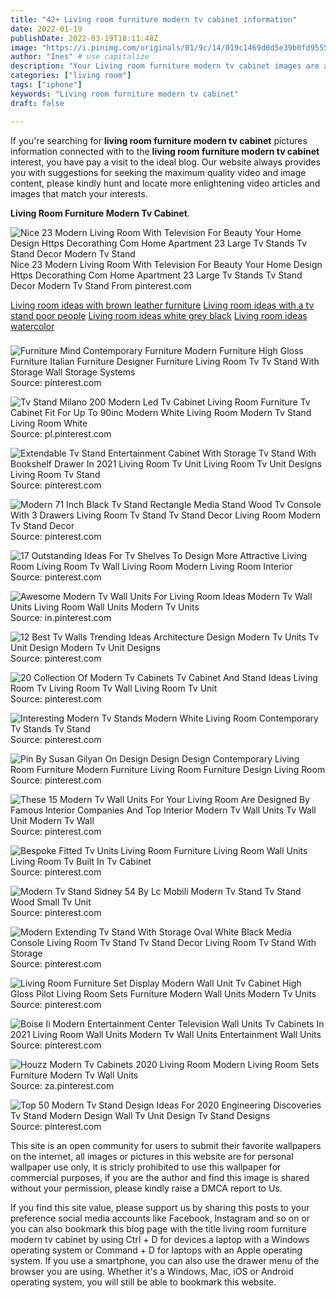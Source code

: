 ```yaml
---
title: "42+ Living room furniture modern tv cabinet information"
date: 2022-01-19
publishDate: 2022-03-19T18:11:48Z
image: "https://i.pinimg.com/originals/01/9c/14/019c1469d0d5e39b0fd9555cdc5071cd.jpg"
author: "Ines" # use capitalize
description: "Your Living room furniture modern tv cabinet images are available. Living room furniture modern tv cabinet are a topic that is being searched for and liked by netizens now. You can Find and Download the Living room furniture modern tv cabinet files here. Download all royalty-free photos."
categories: ["living room"]
tags: ["iphone"]
keywords: "Living room furniture modern tv cabinet"
draft: false

---
```


If you're searching for **living room furniture modern tv cabinet** pictures information connected with to the **living room furniture modern tv cabinet** interest, you have pay a visit to the ideal  blog.  Our website always  provides you with  suggestions  for seeking  the maximum  quality video and image  content, please kindly hunt and locate more enlightening video articles and images  that match your interests.

**Living Room Furniture Modern Tv Cabinet**. 

![Nice 23 Modern Living Room With Television For Beauty Your Home Design Https Decorathing Com Home Apartment 23 Large Tv Stands Tv Stand Decor Modern Tv Stand](https://i.pinimg.com/originals/f8/b2/e1/f8b2e1aced48c1dc1fdb2fbaed396135.jpg "Nice 23 Modern Living Room With Television For Beauty Your Home Design Https Decorathing Com Home Apartment 23 Large Tv Stands Tv Stand Decor Modern Tv Stand")
Nice 23 Modern Living Room With Television For Beauty Your Home Design Https Decorathing Com Home Apartment 23 Large Tv Stands Tv Stand Decor Modern Tv Stand From pinterest.com

[Living room ideas with brown leather furniture](/living-room-ideas-with-brown-leather-furniture/)
[Living room ideas with a tv stand poor people](/living-room-ideas-with-a-tv-stand-poor-people/)
[Living room ideas white grey black](/living-room-ideas-white-grey-black/)
[Living room ideas watercolor](/living-room-ideas-watercolor/)



### 

 


![Furniture Mind Contemporary Furniture Modern Furniture High Gloss Furniture Italian Furniture Designer Furniture Living Room Tv Tv Stand With Storage Wall Storage Systems](https://i.pinimg.com/736x/58/a2/34/58a234f3d6fe7f0d97ef0b59333f5d87--wall-storage-systems-storage-solutions.jpg "Furniture Mind Contemporary Furniture Modern Furniture High Gloss Furniture Italian Furniture Designer Furniture Living Room Tv Tv Stand With Storage Wall Storage Systems")
Source: pinterest.com

 

![Tv Stand Milano 200 Modern Led Tv Cabinet Living Room Furniture Tv Cabinet Fit For Up To 90inc Modern White Living Room Modern Tv Stand Living Room White](https://i.pinimg.com/originals/25/af/e3/25afe33777054ea6b1c0af6e6cf7056f.jpg "Tv Stand Milano 200 Modern Led Tv Cabinet Living Room Furniture Tv Cabinet Fit For Up To 90inc Modern White Living Room Modern Tv Stand Living Room White")
Source: pl.pinterest.com

 

![Extendable Tv Stand Entertainment Cabinet With Storage Tv Stand With Bookshelf Drawer In 2021 Living Room Tv Unit Living Room Tv Unit Designs Living Room Tv Stand](https://i.pinimg.com/736x/99/1f/44/991f44f3903be80390744a92471e0791.jpg "Extendable Tv Stand Entertainment Cabinet With Storage Tv Stand With Bookshelf Drawer In 2021 Living Room Tv Unit Living Room Tv Unit Designs Living Room Tv Stand")
Source: pinterest.com

 

![Modern 71 Inch Black Tv Stand Rectangle Media Stand Wood Tv Console With 3 Drawers Living Room Tv Stand Tv Stand Decor Living Room Modern Tv Stand Decor](https://i.pinimg.com/564x/85/33/03/8533030df9a0550c1944e4b92f519fd0.jpg "Modern 71 Inch Black Tv Stand Rectangle Media Stand Wood Tv Console With 3 Drawers Living Room Tv Stand Tv Stand Decor Living Room Modern Tv Stand Decor")
Source: pinterest.com

 

![17 Outstanding Ideas For Tv Shelves To Design More Attractive Living Room Living Room Tv Wall Living Room Modern Living Room Interior](https://i.pinimg.com/736x/77/41/46/774146c83a34a8922c37e8d3dd88e611--tv-wall-cabinets-wall-tv-cabinet.jpg "17 Outstanding Ideas For Tv Shelves To Design More Attractive Living Room Living Room Tv Wall Living Room Modern Living Room Interior")
Source: pinterest.com

 

![Awesome Modern Tv Wall Units For Living Room Ideas Modern Tv Wall Units Living Room Wall Units Modern Tv Units](https://i.pinimg.com/originals/d6/e0/83/d6e083439de5ca8b601420d5987f5ddd.jpg "Awesome Modern Tv Wall Units For Living Room Ideas Modern Tv Wall Units Living Room Wall Units Modern Tv Units")
Source: in.pinterest.com

 

![12 Best Tv Walls Trending Ideas Architecture Design Modern Tv Units Tv Unit Design Modern Tv Unit Designs](https://i.pinimg.com/736x/14/17/44/141744f1e816b0a7db2ca58f566c8f96.jpg "12 Best Tv Walls Trending Ideas Architecture Design Modern Tv Units Tv Unit Design Modern Tv Unit Designs")
Source: pinterest.com

 

![20 Collection Of Modern Tv Cabinets Tv Cabinet And Stand Ideas Living Room Tv Living Room Tv Wall Living Room Tv Unit](https://i.pinimg.com/736x/78/f5/72/78f572f767cbcddc2f76de3367608a0f.jpg "20 Collection Of Modern Tv Cabinets Tv Cabinet And Stand Ideas Living Room Tv Living Room Tv Wall Living Room Tv Unit")
Source: pinterest.com

 

![Interesting Modern Tv Stands Modern White Living Room Contemporary Tv Stands Tv Stand](https://i.pinimg.com/originals/7b/ca/7e/7bca7efaba3f26524355305e50877341.jpg "Interesting Modern Tv Stands Modern White Living Room Contemporary Tv Stands Tv Stand")
Source: pinterest.com

 

![Pin By Susan Gilyan On Design Design Design Contemporary Living Room Furniture Modern Furniture Living Room Furniture Design Living Room](https://i.pinimg.com/originals/b5/3f/99/b53f9946191019a2ea136995609be905.jpg "Pin By Susan Gilyan On Design Design Design Contemporary Living Room Furniture Modern Furniture Living Room Furniture Design Living Room")
Source: pinterest.com

 

![These 15 Modern Tv Wall Units For Your Living Room Are Designed By Famous Interior Companies And Top Interior Modern Tv Wall Units Tv Wall Unit Modern Tv Wall](https://i.pinimg.com/736x/36/c0/78/36c078545c4dd68eb117e38712e96fb9--modern-tv-wall-units-modern-tv-cabinet.jpg "These 15 Modern Tv Wall Units For Your Living Room Are Designed By Famous Interior Companies And Top Interior Modern Tv Wall Units Tv Wall Unit Modern Tv Wall")
Source: pinterest.com

 

![Bespoke Fitted Tv Units Living Room Furniture Living Room Wall Units Living Room Tv Built In Tv Cabinet](https://i.pinimg.com/originals/e3/8e/e6/e38ee622085d93d8375230191bd0899f.jpg "Bespoke Fitted Tv Units Living Room Furniture Living Room Wall Units Living Room Tv Built In Tv Cabinet")
Source: pinterest.com

 

![Modern Tv Stand Sidney 54 By Lc Mobili Modern Tv Stand Tv Stand Wood Small Tv Unit](https://i.pinimg.com/736x/47/df/1d/47df1d8e6de51ea0771ff4c4fea93d60--modern-living-room-furniture-modern-living-rooms.jpg "Modern Tv Stand Sidney 54 By Lc Mobili Modern Tv Stand Tv Stand Wood Small Tv Unit")
Source: pinterest.com

 

![Modern Extending Tv Stand With Storage Oval White Black Media Console Living Room Tv Stand Tv Stand Decor Living Room Tv Stand With Storage](https://i.pinimg.com/originals/06/b9/6b/06b96bd8b5a073b115260c641a6fd5ad.jpg "Modern Extending Tv Stand With Storage Oval White Black Media Console Living Room Tv Stand Tv Stand Decor Living Room Tv Stand With Storage")
Source: pinterest.com

 

![Living Room Furniture Set Display Modern Wall Unit Tv Cabinet High Gloss Pilot Living Room Sets Furniture Modern Wall Units Modern Tv Units](https://i.pinimg.com/originals/27/17/0c/27170c63aedf6dc53073612ff4110931.jpg "Living Room Furniture Set Display Modern Wall Unit Tv Cabinet High Gloss Pilot Living Room Sets Furniture Modern Wall Units Modern Tv Units")
Source: pinterest.com

 

![Boise Ii Modern Entertainment Center Television Wall Units Tv Cabinets In 2021 Living Room Wall Units Modern Tv Wall Units Entertainment Wall Units](https://i.pinimg.com/originals/90/1e/55/901e55c07d471cc49aeb33707e85efd9.jpg "Boise Ii Modern Entertainment Center Television Wall Units Tv Cabinets In 2021 Living Room Wall Units Modern Tv Wall Units Entertainment Wall Units")
Source: pinterest.com

 

![Houzz Modern Tv Cabinets 2020 Living Room Modern Living Room Sets Furniture Modern Tv Wall Units](https://i.pinimg.com/originals/9a/ce/1e/9ace1e78e2d4af755ee592682a8b1fe1.jpg "Houzz Modern Tv Cabinets 2020 Living Room Modern Living Room Sets Furniture Modern Tv Wall Units")
Source: za.pinterest.com

 

![Top 50 Modern Tv Stand Design Ideas For 2020 Engineering Discoveries Tv Stand Modern Design Wall Tv Unit Design Tv Stand Designs](https://i.pinimg.com/originals/01/9c/14/019c1469d0d5e39b0fd9555cdc5071cd.jpg "Top 50 Modern Tv Stand Design Ideas For 2020 Engineering Discoveries Tv Stand Modern Design Wall Tv Unit Design Tv Stand Designs")
Source: pinterest.com

 

This site is an open community for users to submit their favorite wallpapers on the internet, all images or pictures in this website are for personal wallpaper use only, it is stricly prohibited to use this wallpaper for commercial purposes, if you are the author and find this image is shared without your permission, please kindly raise a DMCA report to Us.

If you find this site value, please support us by sharing this posts to your preference social media accounts like Facebook, Instagram and so on or you can also bookmark this blog page with the title living room furniture modern tv cabinet by using Ctrl + D for devices a laptop with a Windows operating system or Command + D for laptops with an Apple operating system. If you use a smartphone, you can also use the drawer menu of the browser you are using. Whether it's a Windows, Mac, iOS or Android operating system, you will still be able to bookmark this website.
